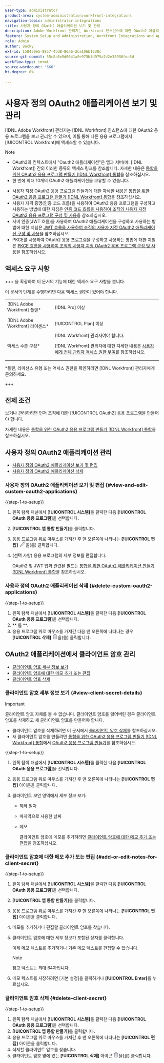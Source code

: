 ```yaml
---
user-type: administrator
product-area: system-administration;workfront-integrations
navigation-topic: administrator-integrations
title: 사용자 정의 OAuth2 애플리케이션 보기 및 관리
description: Adobe Workfront 관리자는 Workfront 인스턴스에 대한 OAuth2 애플리케이션을 보고 관리할 수 있으며, 이를 통해 다른 애플리케이션이 Workfront에 액세스할 수 있습니다.
feature: System Setup and Administration, Workfront Integrations and Apps
role: Admin
author: Becky
exl-id: 158430e5-8857-4bd8-86a6-2ba106b1638c
source-git-commit: 55c8a3e5d0041a0e975bfd979a2d2e38930fea8d
workflow-type: tm+mt
source-wordcount: '666'
ht-degree: 0%

---
```


# 사용자 정의 OAuth2 애플리케이션 보기 및 관리

[!DNL Adobe Workfront] 관리자는 [!DNL Workfront] 인스턴스에 대한 OAuth2 응용 프로그램을 보고 관리할 수 있으며, 이를 통해 다른 응용 프로그램에서 [!UICONTROL Workfront]에 액세스할 수 있습니다.

>[!NOTE]
>
>* OAuth2의 컨텍스트에서 &quot;Oauth2 애플리케이션&quot;은 앱과 서버(예: [!DNL Workfront]) 간의 이러한 종류의 액세스 링크를 참조합니다. 자세한 내용은 [통합을 위한 OAuth2 응용 프로그램 만들기 [!DNL Workfront] 통합](../../administration-and-setup/configure-integrations/create-oauth-application.md)을 참조하십시오.
>* 한 번에 최대 10개의 OAuth2 애플리케이션을 보유할 수 있습니다.

* 사용자 지정 OAuth2 응용 프로그램 만들기에 대한 자세한 내용은 [통합을 위한 OAuth2 응용 프로그램 만들기 [!DNL Workfront] 통합](../../administration-and-setup/configure-integrations/create-oauth-application.md)을 참조하십시오.
* 사용자 자격 증명(인증 코드 흐름)을 사용하여 OAuth2 응용 프로그램을 구성하고 사용하는 방법에 대한 지침은 [인증 코드 흐름을 사용하여 조직의 사용자 지정 OAuth2 응용 프로그램 구성 및 사용](../../wf-api/api/oauth-app-code-token-flow.md)을 참조하십시오.
* 서버 인증(JWT 흐름)을 사용하여 OAuth2 애플리케이션을 구성하고 사용하는 방법에 대한 지침은 [JWT 흐름을 사용하여 조직의 사용자 지정 OAuth2 애플리케이션 구성 및 사용](../../wf-api/api/oauth-app-jwt-flow.md)을 참조하십시오.
* PKCE를 사용하여 OAuth2 응용 프로그램을 구성하고 사용하는 방법에 대한 지침은 [PKCE 흐름을 사용하여 조직의 사용자 지정 OAuth2 응용 프로그램 구성 및 사용](../../wf-api/api/oauth-app-pkce-flow.md)을 참조하십시오.

## 액세스 요구 사항

+++ 을 확장하여 이 문서의 기능에 대한 액세스 요구 사항을 봅니다.

이 문서의 단계를 수행하려면 다음 액세스 권한이 있어야 합니다.

<table style="table-layout:auto"> 
 <col> 
 <col> 
 <tbody> 
  <tr> 
   <td role="rowheader">[!DNL Adobe Workfront] 플랜*</td> 
   <td> <p>[!DNL Pro] 이상</p> </td> 
  </tr> 
  <tr> 
   <td role="rowheader">[!DNL Adobe Workfront] 라이센스*</td> 
   <td> <p>[!UICONTROL Plan] 이상</p> </td> 
  </tr> 
  <tr> 
   <td role="rowheader">액세스 수준 구성*</td> 
   <td> [!DNL Workfront] 관리자여야 합니다. </p>
    <p>[!DNL Workfront] 관리자에 대한 자세한 내용은 <a href="../../administration-and-setup/add-users/configure-and-grant-access/grant-a-user-full-administrative-access.md" class="MCXref xref">사용자에게 전체 관리자 액세스 권한 부여</a>를 참조하십시오.</p>
     </td> 
  </tr> 
 </tbody> 
</table>

&#42;플랜, 라이선스 유형 또는 액세스 권한을 확인하려면 [!DNL Workfront] 관리자에게 문의하세요.

+++

## 전제 조건

보거나 관리하려면 먼저 조직에 대한 [!UICONTROL OAuth2] 응용 프로그램을 만들어야 합니다.

자세한 내용은 [통합을 위한 OAuth2 응용 프로그램 만들기 [!DNL Workfront] 통합](../../administration-and-setup/configure-integrations/create-oauth-application.md)을 참조하십시오.

## 사용자 정의 OAuth2 애플리케이션 관리

* [사용자 정의 OAuth2 애플리케이션 보기 및 편집](#view-and-edit-custom-oauth2-applications)
* [사용자 정의 OAuth2 애플리케이션 삭제](#delete-custom-oauth2-applications)

### 사용자 정의 OAuth2 애플리케이션 보기 및 편집 {#view-and-edit-custom-oauth2-applications}

{{step-1-to-setup}}

1. 왼쪽 탐색 패널에서 **[!UICONTROL 시스템]**&#x200B;을 클릭한 다음 **[!UICONTROL OAuth 응용 프로그램]**&#x200B;을 선택합니다.
1. **[!UICONTROL 앱 통합 만들기]**&#x200B;를 클릭합니다.
1. 응용 프로그램 위로 마우스를 가져간 후 맨 오른쪽에 나타나는 **[!UICONTROL 편집]** ![](assets/edit-icon.png)을(를) 클릭합니다.
1. (선택 사항) 응용 프로그램의 세부 정보를 편집합니다.

   OAuth2 및 JWT 앱과 관련된 필드는 [통합을 위한 OAuth2 애플리케이션 만들기 [!DNL Workfront] 통합](../../administration-and-setup/configure-integrations/create-oauth-application.md)을 참조하십시오.

### 사용자 정의 OAuth2 애플리케이션 삭제 {#delete-custom-oauth2-applications}

{{step-1-to-setup}}

1. 왼쪽 탐색 패널에서 **[!UICONTROL 시스템]**&#x200B;을 클릭한 다음 **[!UICONTROL OAuth 응용 프로그램]**&#x200B;을 선택합니다.
1. ** 를 **.
1. 응용 프로그램 위로 마우스를 가져간 다음 맨 오른쪽에 나타나는 경우 **[!UICONTROL 삭제]** ![](assets/delete.png)을(를) 클릭합니다.

## OAuth2 애플리케이션에서 클라이언트 암호 관리

* [클라이언트 암호 세부 정보 보기](#view-client-secret-details)
* [클라이언트 암호에 대한 메모 추가 또는 편집](#add-or-edit-notes-for-client-secret)
* [클라이언트 암호 삭제](#delete-client-secret)

### 클라이언트 암호 세부 정보 보기 {#view-client-secret-details}

>[!IMPORTANT]
>
>클라이언트 암호 자체를 볼 수 없습니다. 클라이언트 암호를 잃어버린 경우 클라이언트 암호를 삭제하고 새 클라이언트 암호를 만들어야 합니다.
>
>* 클라이언트 암호를 삭제하려면 이 문서에서 [클라이언트 암호 삭제](#delete-client-secret)를 참조하십시오.
>* 새 클라이언트 암호를 만들려면 [통합을 위한 OAuth2 응용 프로그램 만들기 [!DNL Workfront] 통합](../../administration-and-setup/configure-integrations/create-oauth-application.md)에서 [OAuth2 응용 프로그램 만들기](../../administration-and-setup/configure-integrations/create-oauth-application.md#create)를 참조하십시오.
>

{{step-1-to-setup}}

1. 왼쪽 탐색 패널에서 **[!UICONTROL 시스템]**&#x200B;을 클릭한 다음 **[!UICONTROL OAuth 응용 프로그램]**&#x200B;을 선택합니다.
1. 응용 프로그램 위로 마우스를 가져간 후 맨 오른쪽에 나타나는 **[!UICONTROL 편집]** 아이콘을 클릭합니다.
1. 클라이언트 보안 영역에서 세부 정보 보기:

   * 제작 일자
   * 마지막으로 사용한 날짜
   * 메모

     클라이언트 암호에 메모를 추가하려면 [클라이언트 암호에 대한 메모 추가 또는 편집](#add-or-edit-notes-for-client-secret)을 참조하십시오.

### 클라이언트 암호에 대한 메모 추가 또는 편집 {#add-or-edit-notes-for-client-secret}

{{step-1-to-setup}}

1. 왼쪽 탐색 패널에서 **[!UICONTROL 시스템]**&#x200B;을 클릭한 다음 **[!UICONTROL OAuth 응용 프로그램]**&#x200B;을 선택합니다.
1. **[!UICONTROL 앱 통합 만들기]**&#x200B;를 클릭합니다.
1. 응용 프로그램 위로 마우스를 가져간 후 맨 오른쪽에 나타나는 **[!UICONTROL 편집]** 아이콘을 클릭합니다.
1. 메모를 추가하거나 편집할 클라이언트 암호를 찾습니다.
1. 클라이언트 암호에 대한 세부 정보가 포함된 상자를 클릭합니다.

   이제 메모 텍스트를 추가하거나 기존 메모 텍스트를 편집할 수 있습니다.

   >[!NOTE]
   >
   >참고 텍스트는 최대 64자입니다.

1. 메모 텍스트를 저장하려면 [기본 설정]을 클릭하거나 **[!UICONTROL Enter]**&#x200B;를 누르십시오.

### 클라이언트 암호 삭제 {#delete-client-secret}

{{step-1-to-setup}}

1. 왼쪽 탐색 패널에서 **[!UICONTROL 시스템]**&#x200B;을 클릭한 다음 **[!UICONTROL OAuth 응용 프로그램]**&#x200B;을 선택합니다.
1. **[!UICONTROL 앱 통합 만들기]**&#x200B;를 클릭합니다.
1. 응용 프로그램 위로 마우스를 가져간 후 맨 오른쪽에 나타나는 **[!UICONTROL 편집]** 아이콘을 클릭합니다.
1. 삭제할 클라이언트 암호를 찾습니다.
1. 클라이언트 암호 옆에 있는 **[!UICONTROL 삭제]** 아이콘 ![](assets/delete.png)을(를) 클릭합니다.
